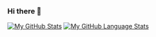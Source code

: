 ### Hi there 👋
[![My GitHub Stats](https://github-readme-stats.vercel.app/api/?username=davmos&count_private=true&theme=tokyonight&showicons=true)]()
[![My GitHub Language Stats](https://github-readme-stats.vercel.app/api/top-langs/?username=davmos&langs_count=5&theme=tokyonight)]()
<!--
**davmos/davmos** is a ✨ _special_ ✨ repository because its `README.md` (this file) appears on your GitHub profile.

Here are some ideas to get you started:

- 🔭 I’m currently working on ...
- 🌱 I’m currently learning ...
- 👯 I’m looking to collaborate on ...
- 🤔 I’m looking for help with ...
- 💬 Ask me about ...
- 📫 How to reach me: ...
- 😄 Pronouns: ...
- ⚡ Fun fact: ...
-->
